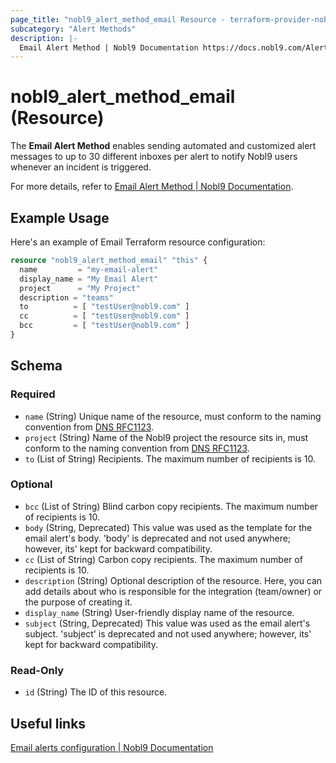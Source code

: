 ```yaml
---
page_title: "nobl9_alert_method_email Resource - terraform-provider-nobl9"
subcategory: "Alert Methods"
description: |-
  Email Alert Method | Nobl9 Documentation https://docs.nobl9.com/Alerting/Alert_methods/email-alert
---
```


# nobl9_alert_method_email (Resource)

The **Email Alert Method** enables sending automated and customized alert messages to up to 30 different inboxes per alert to notify Nobl9 users whenever an incident is triggered.

For more details, refer to [Email Alert Method | Nobl9 Documentation](https://docs.nobl9.com/Alerting/Alert_methods/email-alert).

## Example Usage

Here's an example of Email Terraform resource configuration:

```terraform
resource "nobl9_alert_method_email" "this" {
  name         = "my-email-alert"
  display_name = "My Email Alert"
  project      = "My Project"
  description = "teams"
  to		  = [ "testUser@nobl9.com" ]
  cc		  = [ "testUser@nobl9.com" ]
  bcc		  = [ "testUser@nobl9.com" ]
}
```

<!-- schema generated by tfplugindocs -->
## Schema

### Required

- `name` (String) Unique name of the resource, must conform to the naming convention from [DNS RFC1123](https://kubernetes.io/docs/concepts/overview/working-with-objects/names/#names).
- `project` (String) Name of the Nobl9 project the resource sits in, must conform to the naming convention from [DNS RFC1123](https://kubernetes.io/docs/concepts/overview/working-with-objects/names/#names).
- `to` (List of String) Recipients. The maximum number of recipients is 10.

### Optional

- `bcc` (List of String) Blind carbon copy recipients. The maximum number of recipients is 10.
- `body` (String, Deprecated) This value was used as the template for the email alert's body. 'body' is deprecated and not used anywhere; however, its' kept for backward compatibility.
- `cc` (List of String) Carbon copy recipients. The maximum number of recipients is 10.
- `description` (String) Optional description of the resource. Here, you can add details about who is responsible for the integration (team/owner) or the purpose of creating it.
- `display_name` (String) User-friendly display name of the resource.
- `subject` (String, Deprecated) This value was used as the email alert's subject. 'subject' is deprecated and not used anywhere; however, its' kept for backward compatibility.

### Read-Only

- `id` (String) The ID of this resource.

## Useful links

[Email alerts configuration | Nobl9 Documentation](https://docs.nobl9.com/Alerting/Alert_methods/email-alert)